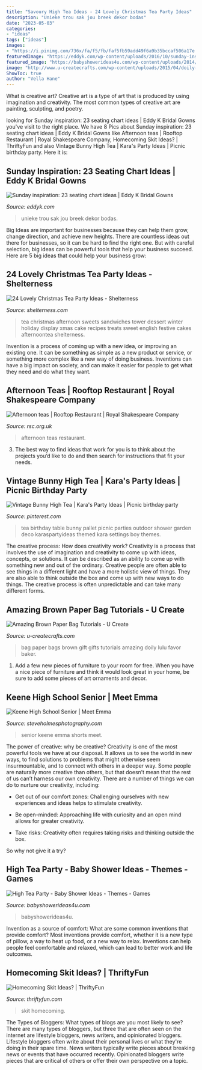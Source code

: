 ```yaml
---
title: "Savoury High Tea Ideas - 24 Lovely Christmas Tea Party Ideas"
description: "Unieke trou sak jou breek dekor bodas"
date: "2023-05-03"
categories:
- "ideas"
tags: ["ideas"]
images:
- "https://i.pinimg.com/736x/fa/f5/fb/faf5fb59add49f6a9b35bccaf506a17e.jpg"
featuredImage: "https://eddyk.com/wp-content/uploads/2016/10/sunday-inspiration-seating-chart-23.jpg"
featured_image: "https://babyshowerideas4u.com/wp-content/uploads/2014/01/560934_499562566741624_1453657766_n.jpg"
image: "http://www.u-createcrafts.com/wp-content/uploads/2015/04/doily-gift-bags.jpg"
ShowToc: true
author: "Vella Hane"
---
```



What is creative art?
Creative art is a type of art that is produced by using imagination and creativity. The most common types of creative art are painting, sculpting, and poetry.

	

		
looking for Sunday inspiration: 23 seating chart ideas | Eddy K Bridal Gowns you've visit to the right place. We have 8 Pics about Sunday inspiration: 23 seating chart ideas | Eddy K Bridal Gowns like Afternoon teas | Rooftop Restaurant | Royal Shakespeare Company, Homecoming Skit Ideas? | ThriftyFun and also Vintage Bunny High Tea | Kara&#039;s Party Ideas | Picnic birthday party. Here it is:
		
    
## Sunday Inspiration: 23 Seating Chart Ideas | Eddy K Bridal Gowns

<img loading=lazy src="https://eddyk.com/wp-content/uploads/2016/10/sunday-inspiration-seating-chart-23.jpg" onerror="this.onerror=null;this.src='https://tse4.mm.bing.net/th?id=OIP.BZ8CAfiARcqQlFPPl4ZPngHaJ4&amp;pid=15.1';" alt="Sunday inspiration: 23 seating chart ideas | Eddy K Bridal Gowns">

_Source: eddyk.com_

>unieke trou sak jou breek dekor bodas. 

	

Big Ideas are important for businesses because they can help them grow, change direction, and achieve new heights. There are countless ideas out there for businesses, so it can be hard to find the right one. But with careful selection, big ideas can be powerful tools that help your business succeed. Here are 5 big ideas that could help your business grow: 

    
## 24 Lovely Christmas Tea Party Ideas - Shelterness

<img loading=lazy src="http://i.shelterness.com/2016/10/18-Christmas-sweets-display-for-a-tea-party.jpg" onerror="this.onerror=null;this.src='https://tse4.mm.bing.net/th?id=OIP.ckHAPwyqJdwOCWW0lzqThwHaLH&amp;pid=15.1';" alt="24 Lovely Christmas Tea Party Ideas - Shelterness">

_Source: shelterness.com_

>tea christmas afternoon sweets sandwiches tower dessert winter holiday display xmas cake recipes treats sweet english festive cakes afternoontea shelterness. 

	

Invention is a process of coming up with a new idea, or improving an existing one. It can be something as simple as a new product or service, or something more complex like a new way of doing business. Inventions can have a big impact on society, and can make it easier for people to get what they need and do what they want.

    
## Afternoon Teas | Rooftop Restaurant | Royal Shakespeare Company

<img loading=lazy src="https://cdn2.rsc.org.uk/sitefinity/images/catering/social-images/afternoontea_2018.tmb-gal-1340.jpg?sfvrsn=1" onerror="this.onerror=null;this.src='https://tse1.mm.bing.net/th?id=OIP.gSGsQWdyDqSk5YB34zS_RgHaHC&amp;pid=15.1';" alt="Afternoon teas | Rooftop Restaurant | Royal Shakespeare Company">

_Source: rsc.org.uk_

>afternoon teas restaurant. 

	

3. The best way to find ideas that work for you is to think about the projects you’d like to do and then search for instructions that fit your needs.

    
## Vintage Bunny High Tea | Kara&#039;s Party Ideas | Picnic Birthday Party

<img loading=lazy src="https://i.pinimg.com/736x/fa/f5/fb/faf5fb59add49f6a9b35bccaf506a17e.jpg" onerror="this.onerror=null;this.src='https://tse3.mm.bing.net/th?id=OIP.woLkO8FtLhi6R18C8oY8xwHaLH&amp;pid=15.1';" alt="Vintage Bunny High Tea | Kara&#039;s Party Ideas | Picnic birthday party">

_Source: pinterest.com_

>tea birthday table bunny pallet picnic parties outdoor shower garden deco karaspartyideas themed kara settings boy themes. 

	

The creative process: How does creativity work?
Creativity is a process that involves the use of imagination and creativity to come up with ideas, concepts, or solutions. It can be described as an ability to come up with something new and out of the ordinary. Creative people are often able to see things in a different light and have a more holistic view of things. They are also able to think outside the box and come up with new ways to do things. The creative process is often unpredictable and can take many different forms.

    
## Amazing Brown Paper Bag Tutorials - U Create

<img loading=lazy src="http://www.u-createcrafts.com/wp-content/uploads/2015/04/doily-gift-bags.jpg" onerror="this.onerror=null;this.src='https://tse1.mm.bing.net/th?id=OIP.f2NpUKEaAeQpbC7SJdX6IAAAAA&amp;pid=15.1';" alt="Amazing Brown Paper Bag Tutorials - U Create">

_Source: u-createcrafts.com_

>bag paper bags brown gift gifts tutorials amazing doily lulu favor baker. 

	

1. Add a few new pieces of furniture to your room for free. When you have a nice piece of furniture and think it would look great in your home, be sure to add some pieces of art ornaments and decor.

    
## Keene High School Senior | Meet Emma

<img loading=lazy src="https://www.steveholmesphotography.com/wordpress/wp-content/uploads/2015/10/26_Keene-High-School-Senior-Pictures-Rock-Black-Tank-Top-White-Shorts.jpg" onerror="this.onerror=null;this.src='https://tse2.mm.bing.net/th?id=OIP.VsEjNJAW_DzFdBhMr-9jRQHaLE&amp;pid=15.1';" alt="Keene High School Senior | Meet Emma">

_Source: steveholmesphotography.com_

>senior keene emma shorts meet. 

	

The power of creative: why be creative?
Creativity is one of the most powerful tools we have at our disposal. It allows us to see the world in new ways, to find solutions to problems that might otherwise seem insurmountable, and to connect with others in a deeper way.
Some people are naturally more creative than others, but that doesn’t mean that the rest of us can’t harness our own creativity. There are a number of things we can do to nurture our creativity, including:

- Get out of our comfort zones: Challenging ourselves with new experiences and ideas helps to stimulate creativity.

- Be open-minded: Approaching life with curiosity and an open mind allows for greater creativity.

- Take risks: Creativity often requires taking risks and thinking outside the box.

So why not give it a try?

    
## High Tea Party - Baby Shower Ideas - Themes - Games

<img loading=lazy src="https://babyshowerideas4u.com/wp-content/uploads/2014/01/560934_499562566741624_1453657766_n.jpg" onerror="this.onerror=null;this.src='https://tse1.mm.bing.net/th?id=OIP.-XY1edcbdHkH4sp51FB4cgHaFj&amp;pid=15.1';" alt="High Tea Party - Baby Shower Ideas - Themes - Games">

_Source: babyshowerideas4u.com_

>babyshowerideas4u. 

	

Invention as a source of comfort: What are some common inventions that provide comfort?
Most inventions provide comfort, whether it is a new type of pillow, a way to heat up food, or a new way to relax. Inventions can help people feel comfortable and relaxed, which can lead to better work and life outcomes.

    
## Homecoming Skit Ideas? | ThriftyFun

<img loading=lazy src="https://img.thrfun.com/img/083/737/high_school_skit_x1.jpg" onerror="this.onerror=null;this.src='https://tse2.mm.bing.net/th?id=OIP.TVSJJJKpxaF959fHR_V9hwHaHg&amp;pid=15.1';" alt="Homecoming Skit Ideas? | ThriftyFun">

_Source: thriftyfun.com_

>skit homecoming. 

	

The Types of Bloggers: What types of blogs are you most likely to see?
There are many types of bloggers, but three that are often seen on the internet are lifestyle bloggers, news writers, and opinionated bloggers. Lifestyle bloggers often write about their personal lives or what they're doing in their spare time. News writers typically write pieces about breaking news or events that have occurred recently. Opinionated bloggers write pieces that are critical of others or offer their own perspective on a topic.

